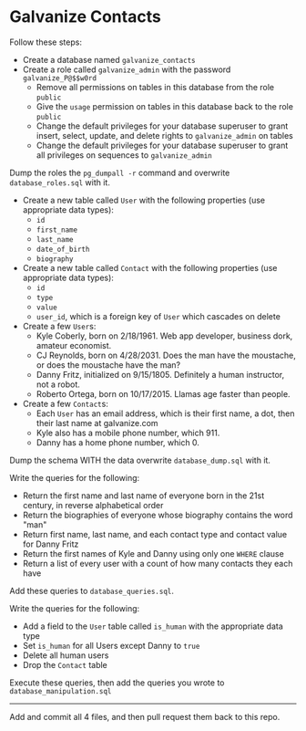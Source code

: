 # Galvanize Contacts

Follow these steps:

* Create a database named `galvanize_contacts`
* Create a role called `galvanize_admin` with the password `galvanize_P@$$w0rd`
    * Remove all permissions on tables in this database from the role `public`
    * Give the `usage` permission on tables in this database back to the role `public`
    * Change the default privileges for your database superuser to grant insert, select, update, and delete rights to `galvanize_admin` on tables
    * Change the default privileges for your database superuser to grant all privileges on sequences to `galvanize_admin`

Dump the roles the `pg_dumpall -r` command and overwrite `database_roles.sql` with it.

* Create a new table called `User` with the following properties (use appropriate data types):
    * `id`
    * `first_name`
    * `last_name`
    * `date_of_birth`
    * `biography`
* Create a new table called `Contact` with the following properties (use appropriate data types):
    * `id`
    * `type`
    * `value`
    * `user_id`, which is a foreign key of `User` which cascades on delete
* Create a few `User`s:
    * Kyle Coberly, born on 2/18/1961. Web app developer, business dork, amateur economist.
    * CJ Reynolds, born on 4/28/2031. Does the man have the moustache, or does the moustache have the man?
    * Danny Fritz, initialized on 9/15/1805. Definitely a human instructor, not a robot.
    * Roberto Ortega, born on 10/17/2015. Llamas age faster than people.
* Create a few `Contact`s:
    * Each `User` has an email address, which is their first name, a dot, then their last name at galvanize.com
    * Kyle also has a mobile phone number, which 911.
    * Danny has a home phone number, which 0.

Dump the schema WITH the data overwrite `database_dump.sql` with it.

Write the queries for the following:

* Return the first name and last name of everyone born in the 21st century, in reverse alphabetical order
* Return the biographies of everyone whose biography contains the word "man"
* Return first name, last name, and each contact type and contact value for Danny Fritz
* Return the first names of Kyle and Danny using only one `WHERE` clause
* Return a list of every user with a count of how many contacts they each have

Add these queries to `database_queries.sql`.

Write the queries for the following:

* Add a field to the `User` table called `is_human` with the appropriate data type
* Set `is_human` for all Users except Danny to `true`
* Delete all human users
* Drop the `Contact` table

Execute these queries, then add the queries you wrote to `database_manipulation.sql`

---

Add and commit all 4 files, and then pull request them back to this repo.

